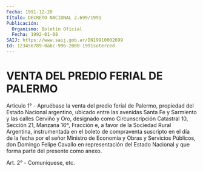 ```yaml
---
Fecha: 1991-12-20
Título: DECRETO NACIONAL 2.699/1991
Publicación:
  Organismo: Boletín Oficial
  Fecha: 1992-01-08
SAIJ: https://www.saij.gob.ar/DN19910002699
Id: 123456789-0abc-996-2000-1991soterced
---
```

# VENTA DEL PREDIO FERIAL DE PALERMO

<a id="1"></a>
Artículo 1° - Apruébase la venta del predio ferial de Palermo, propiedad del Estado Nacional argentino, ubicado entre las avenidas Santa Fe y Sarmiento y las calles Cerviño y Oro, designado como Circunscripción Catastral 10, Sección 21, Manzana 16ª, Fracción e, a favor de la Sociedad Rural Argentina, instrumentada en el boleto de compraventa suscripto en el día de la fecha por el señor Ministro de Economía y Obras y Servicios Públicos, don Domingo Felipe Cavallo en representación del Estado Nacional y que forma parte del presente como anexo.

<a id="2"></a>
Art. 2° - Comuníquese, etc.